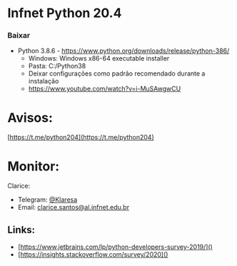# Infnet Python 20.4 

### Baixar

* Python 3.8.6 - https://www.python.org/downloads/release/python-386/
  * Windows: Windows x86-64 executable installer
  * Pasta: C:/Python38
  * Deixar configurações como padrão recomendado durante a instalação
  * https://www.youtube.com/watch?v=i-MuSAwgwCU
  



# Avisos:

[https://t.me/python204](https://t.me/python204)

# Monitor:

Clarice:

* Telegram: [@Klaresa](https://t.me/klaresa)
* Email: [clarice.santos@al.infnet.edu.br](mailto:clarice.santos@al.infnet.edu.br)


## Links:

* [https://www.jetbrains.com/lp/python-developers-survey-2019/]()
* [https://insights.stackoverflow.com/survey/2020]()
